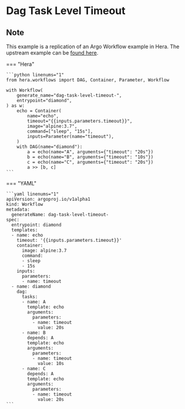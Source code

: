 # Dag Task Level Timeout

## Note

This example is a replication of an Argo Workflow example in Hera.
The upstream example can be [found here](https://github.com/argoproj/argo-workflows/blob/main/examples/dag-task-level-timeout.yaml).




=== "Hera"

    ```python linenums="1"
    from hera.workflows import DAG, Container, Parameter, Workflow

    with Workflow(
        generate_name="dag-task-level-timeout-",
        entrypoint="diamond",
    ) as w:
        echo = Container(
            name="echo",
            timeout="{{inputs.parameters.timeout}}",
            image="alpine:3.7",
            command=["sleep", "15s"],
            inputs=Parameter(name="timeout"),
        )
        with DAG(name="diamond"):
            a = echo(name="A", arguments={"timeout": "20s"})
            b = echo(name="B", arguments={"timeout": "10s"})
            c = echo(name="C", arguments={"timeout": "20s"})
            a >> [b, c]
    ```

=== "YAML"

    ```yaml linenums="1"
    apiVersion: argoproj.io/v1alpha1
    kind: Workflow
    metadata:
      generateName: dag-task-level-timeout-
    spec:
      entrypoint: diamond
      templates:
      - name: echo
        timeout: '{{inputs.parameters.timeout}}'
        container:
          image: alpine:3.7
          command:
          - sleep
          - 15s
        inputs:
          parameters:
          - name: timeout
      - name: diamond
        dag:
          tasks:
          - name: A
            template: echo
            arguments:
              parameters:
              - name: timeout
                value: 20s
          - name: B
            depends: A
            template: echo
            arguments:
              parameters:
              - name: timeout
                value: 10s
          - name: C
            depends: A
            template: echo
            arguments:
              parameters:
              - name: timeout
                value: 20s
    ```

